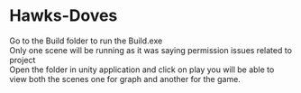 # Hawks-Doves<br>
Go to the Build folder to run the Build.exe<br>
Only one scene will be running as it was saying permission issues related to project<br>
Open the folder in unity application and click on play you will be able to view both the scenes one for graph and another for the game.<br>
